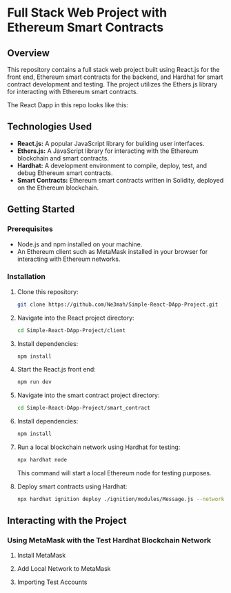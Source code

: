 # Full Stack Web Project with Ethereum Smart Contracts

## Overview

This repository contains a full stack web project built using React.js for the front end, Ethereum smart contracts for the backend, and Hardhat for smart contract development and testing. The project utilizes the Ethers.js library for interacting with Ethereum smart contracts.

The React Dapp in this repo looks like this:

## Technologies Used

- **React.js:** A popular JavaScript library for building user interfaces.
- **Ethers.js:** A JavaScript library for interacting with the Ethereum blockchain and smart contracts.
- **Hardhat:** A development environment to compile, deploy, test, and debug Ethereum smart contracts.
- **Smart Contracts:** Ethereum smart contracts written in Solidity, deployed on the Ethereum blockchain.

## Getting Started

### Prerequisites

- Node.js and npm installed on your machine.
- An Ethereum client such as MetaMask installed in your browser for interacting with Ethereum networks.

### Installation

1. Clone this repository:

   ```bash
   git clone https://github.com/Ne3mah/Simple-React-DApp-Project.git
   ```

2. Navigate into the React project directory:

   ```bash
   cd Simple-React-DApp-Project/client
   ```

3. Install dependencies:

   ```bash
   npm install
   ```

4. Start the React.js front end:

   ```bash
   npm run dev
   ```

5. Navigate into the smart contract project directory:

   ```bash
   cd Simple-React-DApp-Project/smart_contract
   ```

6. Install dependencies:

   ```bash
   npm install
   ```

7. Run a local blockchain network using Hardhat for testing:

   ```bash
   npx hardhat node
   ```

   This command will start a local Ethereum node for testing purposes.

8. Deploy smart contracts using Hardhat:

   ```bash
   npx hardhat ignition deploy ./ignition/modules/Message.js --network localhost
   ```

## Interacting with the Project

### Using MetaMask with the Test Hardhat Blockchain Network

1. Install MetaMask

2. Add Local Network to MetaMask

3. Importing Test Accounts
